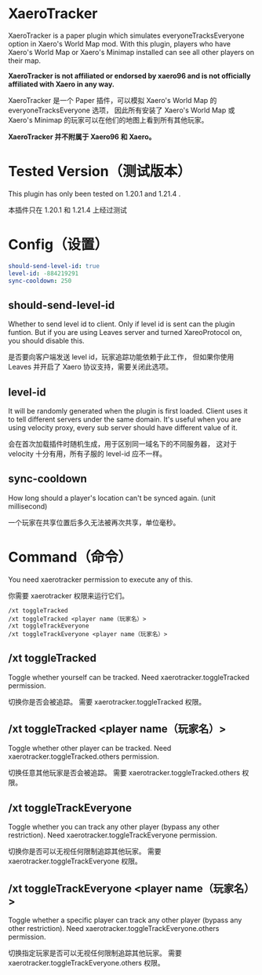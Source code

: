 # XaeroTracker
XaeroTracker is a paper plugin which simulates everyoneTracksEveryone option in Xaero's World Map mod.
With this plugin, players who have Xaero's World Map or Xaero's Minimap installed can see all other players on their map.

**XaeroTracker is not affiliated or endorsed by xaero96 and is not officially affiliated with Xaero in any way.**

XaeroTracker 是一个 Paper 插件，可以模拟 Xaero's World Map 的 everyoneTracksEveryone 选项，
因此所有安装了 Xaero's World Map 或 Xaero's Minimap 的玩家可以在他们的地图上看到所有其他玩家。

**XaeroTracker 并不附属于 Xaero96 和 Xaero。**

# Tested Version（测试版本）
This plugin has only been tested on 1.20.1 and 1.21.4 .

本插件只在 1.20.1 和 1.21.4 上经过测试

# Config（设置）
```Yaml
should-send-level-id: true
level-id: -884219291
sync-cooldown: 250
```

## should-send-level-id
Whether to send level id to client. Only if level id is sent can the plugin funtion.
But if you are using Leaves server and turned XareoProtocol on, you should disable this.

是否要向客户端发送 level id，玩家追踪功能依赖于此工作，
但如果你使用 Leaves 并开启了 Xaero 协议支持，需要关闭此选项。

## level-id
It will be randomly generated when the plugin is first loaded.
Client uses it to tell different servers under the same domain.
It's useful when you are using velocity proxy, every sub server should have different value of it.

会在首次加载插件时随机生成，用于区别同一域名下的不同服务器，
这对于 velocity 十分有用，所有子服的 level-id 应不一样。

## sync-cooldown
How long should a player's location can't be synced again. (unit millisecond)

一个玩家在共享位置后多久无法被再次共享，单位毫秒。

# Command（命令）
You need xaerotracker permission to execute any of this.

你需要 xaerotracker 权限来运行它们。
```
/xt toggleTracked
/xt toggleTracked <player name（玩家名）>
/xt toggleTrackEveryone
/xt toggleTrackEveryone <player name（玩家名）>
```

## /xt toggleTracked
Toggle whether yourself can be tracked.
Need xaerotracker.toggleTracked permission.

切换你是否会被追踪。
需要 xaerotracker.toggleTracked 权限。
## /xt toggleTracked <player name（玩家名）>
Toggle whether other player can be tracked.
Need xaerotracker.toggleTracked.others permission.

切换任意其他玩家是否会被追踪。
需要 xaerotracker.toggleTracked.others 权限。
## /xt toggleTrackEveryone
Toggle whether you can track any other player (bypass any other restriction).
Need xaerotracker.toggleTrackEveryone permission.

切换你是否可以无视任何限制追踪其他玩家。
需要 xaerotracker.toggleTrackEveryone 权限。
## /xt toggleTrackEveryone <player name（玩家名）>
Toggle whether a specific player can track any other player (bypass any other restriction).
Need xaerotracker.toggleTrackEveryone.others permission.

切换指定玩家是否可以无视任何限制追踪其他玩家。
需要 xaerotracker.toggleTrackEveryone.others 权限。